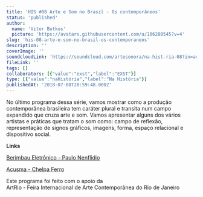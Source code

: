 ```yaml
---
title: 'HIS #08 Arte e Som no Brasil - Os contemporâneos'
status: 'published'
author:
  name: 'Vitor Butkus'
  picture: 'https://avatars.githubusercontent.com/u/106280545?v=4'
slug: 'his-08-arte-e-som-no-brasil-os-contemporaneos'
description: ''
coverImage: ''
soundcloudLink: 'https://soundcloud.com/artesonora/na-hist-ria-08?in=artesonora/sets/nahistoria'
fileLink: ''
tags: []
collaborators: [{"value":"exst","label":"EXST"}]
type: [{"value":"naHistória","label":"Na História"}]
publishedAt: '2018-07-08T20:59:48.000Z'
---
```


No último programa dessa série, vamos mostrar como a produção contemporânea brasileira tem caráter plural e transita num campo expandido que cruza arte e som. Vamos apresentar alguns dos vários artistas e práticas que tratam o som como: campo de reflexão, representação de signos gráficos, imagens, forma, espaço relacional e dispositivo social.

**Links**

[‪Berimbau Eletrônico - Paulo Nenflidio](https://www.youtube.com/watch?v=lYVhn2qbm%E2%80%A6ex=5&feature=plcp)

[‪Acusma - Chelpa Ferro](https://www.youtube.com/watch?v=mDyo8CoP7v0)

Este programa foi feito com o apoio da\
ArtRio - Feira Internacional de Arte Contemporânea do Rio de Janeiro